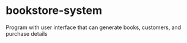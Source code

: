 # bookstore-system
Program with user interface that can generate books, customers, and purchase details
